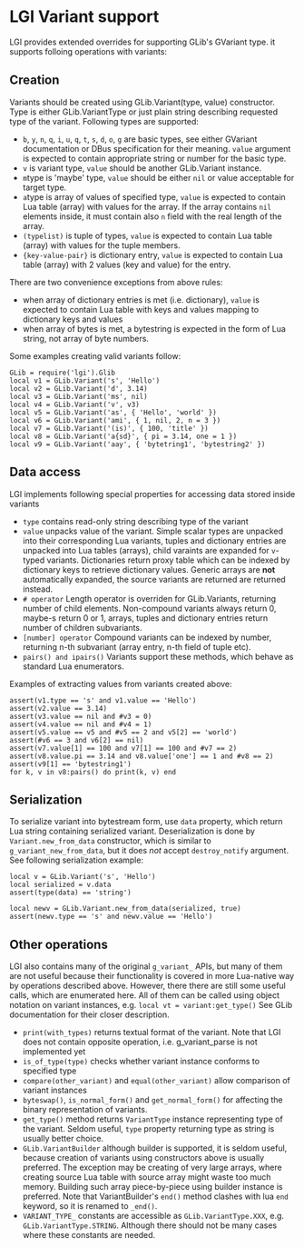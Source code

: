 # LGI Variant support

LGI provides extended overrides for supporting GLib's GVariant type.
it supports folloing operations with variants:

## Creation

Variants should be created using GLib.Variant(type, value)
constructor.  Type is either GLib.VariantType or just plain string
describing requested type of the variant.  Following types are supported:
    
- `b`, `y`, `n`, `q`, `i`, `u`, `q`, `t`, `s`, `d`, `o`, `g` are basic
  types, see either GVariant documentation or DBus specification
  for their meaning.  `value` argument is expected to contain
  appropriate string or number for the basic type.
- `v` is variant type, `value` should be another GLib.Variant instance.
- `m`type is 'maybe' type, `value` should be either `nil` or value
  acceptable for target type.
- `a`type is array of values of specified type, `value` is expected to
  contain Lua table (array) with values for the array.  If the array
  contains `nil` elements inside, it must contain also `n` field with
  the real length of the array.
- `(typelist)` is tuple of types, `value` is expected to contain
  Lua table (array) with values for the tuple members.
- `{key-value-pair}` is dictionary entry, `value` is expected to contain
  Lua table (array) with 2 values (key and value) for the entry.

There are two convenience exceptions from above rules:
- when array of dictionary entries is met (i.e. dictionary), `value`
  is expected to contain Lua table with keys and values mapping to
  dictionary keys and values
- when array of bytes is met, a bytestring is expected in the form of
  Lua string, not array of byte numbers.
  
Some examples creating valid variants follow:

    GLib = require('lgi').Glib
    local v1 = GLib.Variant('s', 'Hello')
    local v2 = GLib.Variant('d', 3.14)
    local v3 = GLib.Variant('ms', nil)
    local v4 = GLib.Variant('v', v3)
    local v5 = GLib.Variant('as', { 'Hello', 'world' })
    local v6 = GLib.Variant('ami', { 1, nil, 2, n = 3 })
    local v7 = GLib.Variant('(is)', { 100, 'title' })
    local v8 = GLib.Variant('a{sd}', { pi = 3.14, one = 1 })
    local v9 = GLib.Variant('aay', { 'bytetring1', 'bytestring2' })

## Data access

LGI implements following special properties for accessing data stored
inside variants

- `type` contains read-only string describing type of the variant
- `value` unpacks value of the variant. Simple scalar types are
  unpacked into their corresponding Lua variants, tuples and
  dictionary entries are unpacked into Lua tables (arrays), child
  varaints are expanded for `v`-typed variants.  Dictionaries return
  proxy table which can be indexed by dictionary keys to retrieve
  dictionary values.  Generic arrays are __not__ automatically
  expanded, the source variants are returned are returned instead.
- `# operator` Length operator is overriden for GLib.Variants,
  returning number of child elements.  Non-compound variants always
  return 0, maybe-s return 0 or 1, arrays, tuples and dictionary
  entries return number of children subvariants.
- `[number] operator` Compound variants can be indexed by number,
  returning n-th subvariant (array entry, n-th field of tuple etc).
- `pairs() and ipairs()` Variants support these methods, which behave
  as standard Lua enumerators.

Examples of extracting values from variants created above:

    assert(v1.type == 's' and v1.value == 'Hello')
    assert(v2.value == 3.14)
    assert(v3.value == nil and #v3 = 0)
    assert(v4.value == nil and #v4 = 1)
    assert(v5.value == v5 and #v5 == 2 and v5[2] == 'world')
    assert(#v6 == 3 and v6[2] == nil)
    assert(v7.value[1] == 100 and v7[1] == 100 and #v7 == 2)
    assert(v8.value.pi == 3.14 and v8.value['one'] == 1 and #v8 == 2)
    assert(v9[1] == 'bytestring1')
    for k, v in v8:pairs() do print(k, v) end

## Serialization

To serialize variant into bytestream form, use `data` property, which
return Lua string containing serialized variant.  Deserialization is
done by `Variant.new_from_data` constructor, which is similar to
`g_variant_new_from_data`, but it does _not_ accept `destroy_notify`
argument.  See following serialization example:

    local v = GLib.Variant('s', 'Hello')
    local serialized = v.data
    assert(type(data) == 'string')
    
    local newv = GLib.Variant.new_from_data(serialized, true)
    assert(newv.type == 's' and newv.value == 'Hello')

## Other operations

LGI also contains many of the original `g_variant_` APIs, but many of
them are not useful because their functionality is covered in more
Lua-native way by operations described above.  However, there there
are still some useful calls, which are enumerated here.  All of them
can be called using object notation on variant instances, e.g. `local
vt = variant:get_type()` See GLib documentation for their closer
description.

- `print(with_types)` returns textual format of the variant.  Note
  that LGI does not contain opposite operation, i.e. g_variant_parse
  is not implemented yet
- `is_of_type(type)` checks whether variant instance conforms to
  specified type
- `compare(other_variant)` and `equal(other_variant)` allow comparison
  of variant instances
- `byteswap()`, `is_normal_form()` and `get_normal_form()` for
  affecting the binary representation of variants.
- `get_type()` method returns `VariantType` instance representing type
  of the variant.  Seldom useful, `type` property returning type as
  string is usually better choice.
- `GLib.VariantBuilder` although builder is supported, it is seldom
  useful, because creation of variants using constructors above is
  usually preferred.  The exception may be creating of very large
  arrays, where creating source Lua table with source array might
  waste too much memory.  Building such array piece-by-piece using
  builder instance is preferred.  Note that VariantBuilder's `end()`
  method clashes with lua `end` keyword, so it is renamed to `_end()`.
- `VARIANT_TYPE_` constants are accessible as `GLib.VariantType.XXX`,
  e.g. `GLib.VariantType.STRING`.  Although there should not be many
  cases where these constants are needed.
